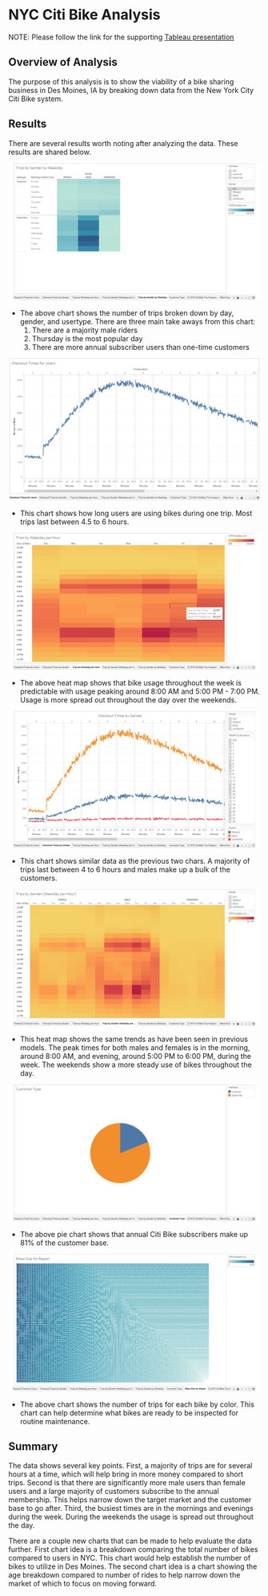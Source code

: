# NYC Citi Bike Analysis

NOTE: Please follow the link for the supporting [Tableau presentation](https://public.tableau.com/views/citibike_challenge_16032866959400/NYCCitiBikeTripAnalysis?:language=en&:display_count=y&publish=yes&:origin=viz_share_link)

## Overview of Analysis

The purpose of this analysis is to show the viability of a bike sharing business in Des Moines, IA by breaking down data from the New York City Citi Bike system.

## Results

There are several results worth noting after analyzing the data. These results are shared below.

![Trips By Day](charts/trips_gender_day.png)
* The above chart shows the number of trips broken down by day, gender, and usertype. There are three main take aways from this chart:
    1) There are a majority male riders
    2) Thursday is the most popular day
    3) There are more annual subscriber users than one-time customers
 
![Total Trip Durations](charts/checkout_times_users.png)
* This chart shows how long users are using bikes during one trip. Most trips last between 4.5 to 6 hours.

![Trip Duration by Day](charts/trips_hour.png)
* The above heat map shows that bike usage throughout the week is predictable with usage peaking around 8:00 AM and 5:00 PM - 7:00 PM. Usage is more spread out throughout the      day over the weekends.

![Total Trip Durations by Gender](charts/checkout_times_gender.png)
* This chart shows similar data as the previous two chars. A majority of trips last between 4 to 6 hours and males make up a bulk of the customers. 

![Trip Duration by Day](charts/trips_gender_hour.png)
* This heat map shows the same trends as have been seen in previous models. The peak times for both males and females is in the morning, around 8:00 AM, and evening, around 5:00 PM to 6:00 PM, during the week. The weekends show a more steady use of bikes throughout the day.

![Customer Type](charts/customer_type.png)
* The above pie chart shows that annual Citi Bike subscribers make up 81% of the customer base.

![Bikes Due for Repair](charts/bike_repair.png)
* The above chart shows the number of trips for each bike by color. This chart can help determine what bikes are ready to be inspected for routine maintenance.

## Summary

The data shows several key points. First, a majority of trips are for several hours at a time, which will help bring in more money compared to short trips. Second is that there are significantly more male users than female users and a large majority of customers subscribe to the annual membership. This helps narrow down the target market and the customer base to go after. Third, the busiest times are in the mornings and evenings during the week. During the weekends the usage is spread out throughout the day.

There are a couple new charts that can be made to help evaluate the data further. First chart idea is a breakdown comparing the total number of bikes compared to users in NYC. This chart would help establish the number of bikes to utilize in Des Moines. The second chart idea is a chart showing the age breakdown compared to number of rides to help narrow down the market of which to focus on moving forward.
